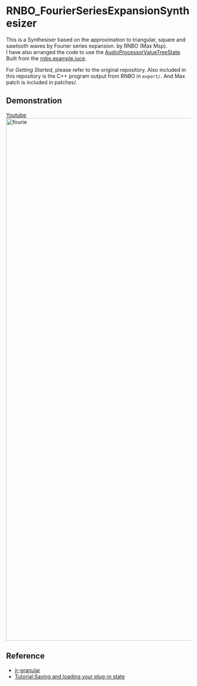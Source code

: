# RNBO_FourierSeriesExpansionSynthesizer
This is a Synthesiser based on the approximation to triangular, square and sawtooth waves by Fourier series expansion. by RNBO (Max Msp).  
I have also arranged the code to use the [AudioProcessorValueTreeState](https://docs.juce.com/master/classAudioProcessorValueTreeState.html).
Built from the [rnbo.example.juce](https://github.com/Cycling74/rnbo.example.juce).  

For *Getting Started*, please refer to the original repository. Also included in this repository is the C++ program output from RNBO in `export/`. And Max patch is included in patches/.

## Demonstration
[Youtube<img width="1421" alt="fourie" src="https://github.com/user-attachments/assets/17d6b8fa-f76d-493b-81e9-6a05eebee25e" />](https://youtu.be/XKcbWMYz5ls)

## Reference
- [jr-granular](https://github.com/szkkng/jr-granular)  
- [Tutorial:Saving and loading your plug-in state](https://juce.com/tutorials/tutorial_audio_processor_value_tree_state/)
